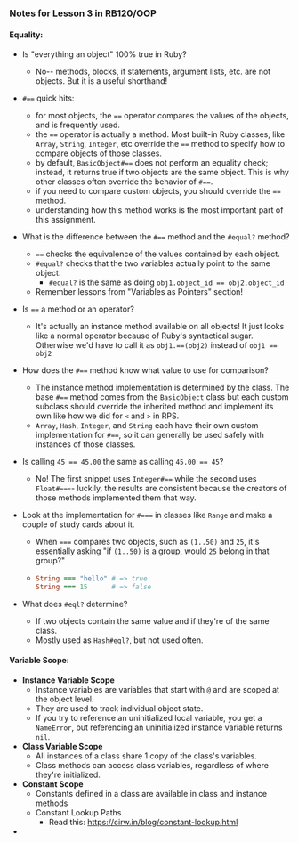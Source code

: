 ### Notes for Lesson 3 in RB120/OOP

#### Equality:

* Is "everything an object" 100% true in Ruby?

  * No-- methods, blocks, if statements, argument lists, etc. are not objects. But it is a useful shorthand!

* `#==` quick hits:

  * for most objects, the `==` operator compares the values of the objects, and is frequently used.
  * the `==` operator is actually a method. Most built-in Ruby classes, like `Array`, `String`, `Integer`, etc override the `==` method to specify how to compare objects of those classes.
  * by default, `BasicObject#==` does not perform an equality check; instead, it returns true if two objects are the same object. This is why other classes often override the behavior of `#==`.
  * if you need to compare custom objects, you should override the `==` method.
  * understanding how this method works is the most important part of this assignment.

* What is the difference between the `#==` method and the `#equal?` method?

  * `==` checks the equivalence of the values contained by each object.
  * `#equal?` checks that the two variables actually point to the same object.
    * `#equal?` is the same as doing `obj1.object_id == obj2.object_id`
  * Remember lessons from "Variables as Pointers" section!

* Is `==` a method or an operator?

  * It's actually an instance method available on all objects! It just looks like a normal operator because of Ruby's syntactical sugar. Otherwise we'd have to call it as `obj1.==(obj2)` instead of `obj1 == obj2`

* How does the `#==` method know what value to use for comparison?

  * The instance method implementation is determined by the class. The base `#==` method comes from the `BasicObject` class but each custom subclass should override the inherited method and implement its own like how we did for `<` and `>` in RPS.
  * `Array`, `Hash`, `Integer`, and `String` each have their own custom implementation for `#==`, so it can generally be used safely with instances of those classes.

* Is calling `45 == 45.00` the same as calling `45.00 == 45`?

  * No! The first snippet uses `Integer#==` while the second uses `Float#==`-- luckily, the results are consistent because the creators of those methods implemented them that way.

* Look at the implementation for `#===` in classes like `Range` and make a couple of study cards about it.

  * When `===` compares two objects, such as `(1..50)` and `25`, it's essentially asking "if `(1..50)` is a group, would `25` belong in that group?" 

  * ```Ruby
    String === "hello" # => true
    String === 15      # => false
    ```

* What does `#eql?` determine? 

  * If two objects contain the same value and if they're of the same class.
  * Mostly used as `Hash#eql?`, but not used often.



#### Variable Scope:

* **Instance Variable Scope**
  * Instance variables are variables that start with `@` and are scoped at the object level.
  * They are used to track individual object state.
  * If you try to reference an uninitialized local variable, you get a `NameError`, but referencing an uninitialized instance variable returns `nil`.
* **Class Variable Scope**
  * All instances of a class share 1 copy of the class's variables.
  * Class methods can access class variables, regardless of where they're initialized.
* **Constant Scope**
  * Constants defined in a class are available in class and instance methods
  * Constant Lookup Paths
    * Read this: https://cirw.in/blog/constant-lookup.html
* 